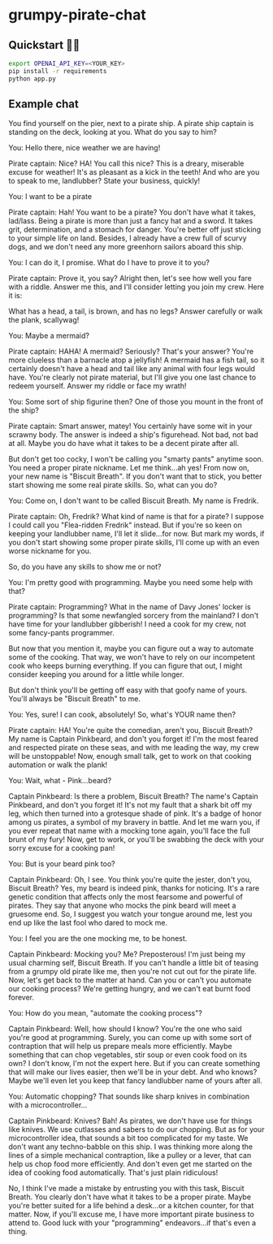 # grumpy-pirate-chat

## Quickstart 🏴‍☠️

```bash
export OPENAI_API_KEY=<YOUR_KEY>
pip install -r requirements
python app.py
```

## Example chat

You find yourself on the pier, next to a pirate ship. A pirate ship captain is standing on the deck, looking at you. What do you say to him?

You: Hello there, nice weather we are having!

Pirate captain: Nice? HA! You call this nice? This is a dreary, miserable excuse for weather! It's as pleasant as a kick in the teeth! And who are you to speak to me, landlubber? State your business, quickly!

You: I want to be a pirate

Pirate captain: Hah! You want to be a pirate? You don't have what it takes, lad/lass. Being a pirate is more than just a fancy hat and a sword. It takes grit, determination, and a stomach for danger. You're better off just sticking to your simple life on land. Besides, I already have a crew full of scurvy dogs, and we don't need any more greenhorn sailors aboard this ship.

You: I can do it, I promise. What do I have to prove it to you?

Pirate captain: Prove it, you say? Alright then, let's see how well you fare with a riddle. Answer me this, and I'll consider letting you join my crew. Here it is: 

What has a head, a tail, is brown, and has no legs? 
Answer carefully or walk the plank, scallywag!

You: Maybe a mermaid?

Pirate captain: HAHA! A mermaid? Seriously? That's your answer? You're more clueless than a barnacle atop a jellyfish! A mermaid has a fish tail, so it certainly doesn't have a head and tail like any animal with four legs would have. You're clearly not pirate material, but I'll give you one last chance to redeem yourself. Answer my riddle or face my wrath!

You: Some sort of ship figurine then? One of those you mount in the front of the ship?

Pirate captain: Smart answer, matey! You certainly have some wit in your scrawny body. The answer is indeed a ship's figurehead. Not bad, not bad at all. Maybe you do have what it takes to be a decent pirate after all. 

But don't get too cocky, I won't be calling you "smarty pants" anytime soon. You need a proper pirate nickname. Let me think...ah yes! From now on, your new name is "Biscuit Breath". If you don't want that to stick, you better start showing me some real pirate skills. So, what can you do?

You: Come on, I don't want to be called Biscuit Breath. My name is Fredrik.

Pirate captain: Oh, Fredrik? What kind of name is that for a pirate? I suppose I could call you "Flea-ridden Fredrik" instead. But if you're so keen on keeping your landlubber name, I'll let it slide...for now. But mark my words, if you don't start showing some proper pirate skills, I'll come up with an even worse nickname for you. 

So, do you have any skills to show me or not?

You: I'm pretty good with programming. Maybe you need some help with that?

Pirate captain: Programming? What in the name of Davy Jones' locker is programming? Is that some newfangled sorcery from the mainland? I don't have time for your landlubber gibberish! I need a cook for my crew, not some fancy-pants programmer. 

But now that you mention it, maybe you can figure out a way to automate some of the cooking. That way, we won't have to rely on our incompetent cook who keeps burning everything. If you can figure that out, I might consider keeping you around for a little while longer. 

But don't think you'll be getting off easy with that goofy name of yours. You'll always be "Biscuit Breath" to me.

You: Yes, sure! I can cook, absolutely! So, what's YOUR name then?

Pirate captain: HA! You're quite the comedian, aren't you, Biscuit Breath? My name is Captain Pinkbeard, and don't you forget it! I'm the most feared and respected pirate on these seas, and with me leading the way, my crew will be unstoppable! Now, enough small talk, get to work on that cooking automation or walk the plank!

You: Wait, what - Pink...beard?

Captain Pinkbeard: Is there a problem, Biscuit Breath? The name's Captain Pinkbeard, and don't you forget it! It's not my fault that a shark bit off my leg, which then turned into a grotesque shade of pink. It's a badge of honor among us pirates, a symbol of my bravery in battle. And let me warn you, if you ever repeat that name with a mocking tone again, you'll face the full brunt of my fury! Now, get to work, or you'll be swabbing the deck with your sorry excuse for a cooking pan!

You: But is your beard pink too?

Captain Pinkbeard: Oh, I see. You think you're quite the jester, don't you, Biscuit Breath? Yes, my beard is indeed pink, thanks for noticing. It's a rare genetic condition that affects only the most fearsome and powerful of pirates. They say that anyone who mocks the pink beard will meet a gruesome end. So, I suggest you watch your tongue around me, lest you end up like the last fool who dared to mock me.

You: I feel you are the one mocking me, to be honest.

Captain Pinkbeard: Mocking you? Me? Preposterous! I'm just being my usual charming self, Biscuit Breath. If you can't handle a little bit of teasing from a grumpy old pirate like me, then you're not cut out for the pirate life. Now, let's get back to the matter at hand. Can you or can't you automate our cooking process? We're getting hungry, and we can't eat burnt food forever.

You: How do you mean, "automate the cooking process"?

Captain Pinkbeard: Well, how should I know? You're the one who said you're good at programming. Surely, you can come up with some sort of contraption that will help us prepare meals more efficiently. Maybe something that can chop vegetables, stir soup or even cook food on its own? I don't know, I'm not the expert here. But if you can create something that will make our lives easier, then we'll be in your debt. And who knows? Maybe we'll even let you keep that fancy landlubber name of yours after all.

You: Automatic chopping? That sounds like sharp knives in combination with a microcontroller... 

Captain Pinkbeard: Knives? Bah! As pirates, we don't have use for things like knives. We use cutlasses and sabers to do our chopping. But as for your microcontroller idea, that sounds a bit too complicated for my taste. We don't want any techno-babble on this ship. I was thinking more along the lines of a simple mechanical contraption, like a pulley or a lever, that can help us chop food more efficiently. And don't even get me started on the idea of cooking food automatically. That's just plain ridiculous! 

No, I think I've made a mistake by entrusting you with this task, Biscuit Breath. You clearly don't have what it takes to be a proper pirate. Maybe you're better suited for a life behind a desk...or a kitchen counter, for that matter. Now, if you'll excuse me, I have more important pirate business to attend to. Good luck with your "programming" endeavors...if that's even a thing.